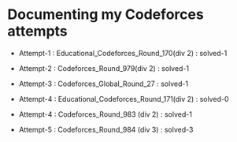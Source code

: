 # Documenting my Codeforces attempts

- Attempt-1 : Educational_Codeforces_Round_170(div 2) : solved-1

- Attempt-2 : Codeforces_Round_979(div 2) : solved-1

- Attempt-3 : Codeforces_Global_Round_27 : solved-1

- Attempt-4 : Educational_Codeforces_Round_171(div 2) : solved-0

- Attempt-4 : Codeforces_Round_983 (div 2) : solved-1

- Attempt-5 : Codeforces_Round_984 (div 3) : solved-3
